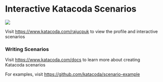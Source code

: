 # Interactive Katacoda Scenarios

[![](http://shields.katacoda.com/katacoda/rajucpuk/count.svg)](https://www.katacoda.com/rajucpuk "Get your profile on Katacoda.com")

Visit https://www.katacoda.com/rajucpuk to view the profile and interactive scenarios

### Writing Scenarios
Visit https://www.katacoda.com/docs to learn more about creating Katacoda scenarios

For examples, visit https://github.com/katacoda/scenario-example
